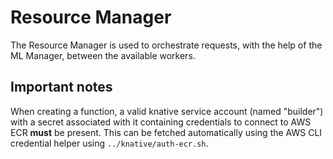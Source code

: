 # Resource Manager
The Resource Manager is used to orchestrate requests, with the help of the ML Manager, between the available workers.

## Important notes
When creating a function, a valid knative service account (named "builder") with a secret associated with it containing credentials to connect to AWS ECR **must** be present. This can be fetched automatically using the AWS CLI credential helper using `../knative/auth-ecr.sh`.